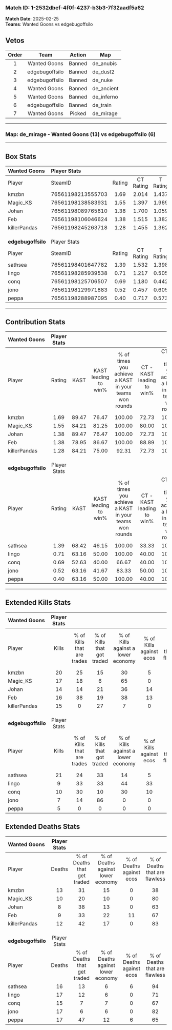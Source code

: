 ### Match ID: 1-2532dbef-4f0f-4237-b3b3-7f32aadf5a62  
**Match Date**: 2025-02-25  
**Teams**: Wanted Goons vs edgebugoffsilo  

## Vetos  

| Order | Team | Action | Map |
| :---: | :--: | :----: | --- |
| 1 | Wanted Goons | Banned | de_anubis |
| 2 | edgebugoffsilo | Banned | de_dust2 |
| 3 | edgebugoffsilo | Banned | de_nuke |
| 4 | Wanted Goons | Banned | de_ancient |
| 5 | Wanted Goons | Banned | de_inferno |
| 6 | edgebugoffsilo | Banned | de_train |
| 7 | Wanted Goons | Picked | de_mirage |

---  

### **Map**: de_mirage - Wanted Goons (13) vs edgebugoffsilo (6)  
---  

## Box Stats  

| **Wanted Goons**   | Player Stats      |        |           |          |       |       |       |         |        |      |     |
| :- | :- | :-: | :-: | :-: | :-: | :-: | :-: | :-: | :-: | :-: | :-: |
| Player             | SteamID           | Rating | CT Rating | T Rating | KAST  |  ADR  | Kills | Assists | Deaths | K/D  | HS% |
| kmzbn              | 76561198213555703 |  1.69  |   2.014   |  1.437   | 89.47 | 117.7 |  20   |   10    |   13   | 1.54 | 50  |
| Magic_KS           | 76561198138583931 |  1.55  |   1.397   |  1.969   | 84.21 | 103.1 |  17   |   10    |   10   | 1.70 | 47  |
| Johan              | 76561198089765610 |  1.38  |   1.700   |  1.059   | 89.47 | 69.1  |  14   |    6    |   8    | 1.75 | 42  |
| Feb                | 76561198106046624 |  1.38  |   1.515   |  1.382   | 78.95 | 80.7  |  16   |    2    |   9    | 1.78 | 68  |
| killerPandas       | 76561198245263718 |  1.28  |   1.455   |  1.362   | 84.21 | 76.3  |  15   |    2    |   12   | 1.25 | 46  |
|                    |                   |        |           |          |       |       |       |         |        |      |     |
|                    |                   |        |           |          |       |       |       |         |        |      |     |
|                    |                   |        |           |          |       |       |       |         |        |      |     |
| **edgebugoffsilo** | Player Stats      |        |           |          |       |       |       |         |        |      |     |
| Player             | SteamID           | Rating | CT Rating | T Rating | KAST  |  ADR  | Kills | Assists | Deaths | K/D  | HS% |
| sathsea            | 76561198401647782 |  1.39  |   1.532   |  1.398   | 68.42 | 97.9  |  21   |    2    |   16   | 1.31 | 38  |
| Iingo              | 76561198285939538 |  0.71  |   1.217   |  0.505   | 63.16 | 66.3  |   9   |    8    |   17   | 0.53 | 66  |
| conq               | 76561198125706507 |  0.69  |   1.180   |  0.442   | 52.63 | 61.1  |  10   |    2    |   15   | 0.67 | 50  |
| jono               | 76561198129971883 |  0.52  |   0.457   |  0.605   | 63.16 | 44.6  |   7   |    3    |   17   | 0.41 | 57  |
| peppa              | 76561198288987095 |  0.40  |   0.717   |  0.573   | 63.16 | 35.4  |   5   |    3    |   17   | 0.29 | 80  |
---  

## Contribution Stats  

| **Wanted Goons**   | Player Stats |       |                      |                                                        |                           |                                                             |                          |                                                            |
| :- | :-: | :-: | :-: | :-: | :-: | :-: | :-: | :-: |
| Player             |    Rating    | KAST  | KAST leading to win% | % of times you achieve a KAST in your teams won rounds | CT - KAST leading to win% | CT - % of times you achieve a KAST in your teams won rounds | T - KAST leading to win% | T - % of times you achieve a KAST in your teams won rounds |
| kmzbn              |     1.69     | 89.47 |        76.47         |                         100.00                         |           72.73           |                           100.00                            |          83.33           |                           100.00                           |
| Magic_KS           |     1.55     | 84.21 |        81.25         |                         100.00                         |           80.00           |                           100.00                            |          83.33           |                           100.00                           |
| Johan              |     1.38     | 89.47 |        76.47         |                         100.00                         |           72.73           |                           100.00                            |          83.33           |                           100.00                           |
| Feb                |     1.38     | 78.95 |        86.67         |                         100.00                         |           88.89           |                           100.00                            |          83.33           |                           100.00                           |
| killerPandas       |     1.28     | 84.21 |        75.00         |                         92.31                          |           72.73           |                           100.00                            |          80.00           |                           80.00                            |
|                    |              |       |                      |                                                        |                           |                                                             |                          |                                                            |
|                    |              |       |                      |                                                        |                           |                                                             |                          |                                                            |
|                    |              |       |                      |                                                        |                           |                                                             |                          |                                                            |
| **edgebugoffsilo** | Player Stats |       |                      |                                                        |                           |                                                             |                          |                                                            |
| Player             |    Rating    | KAST  | KAST leading to win% | % of times you achieve a KAST in your teams won rounds | CT - KAST leading to win% | CT - % of times you achieve a KAST in your teams won rounds | T - KAST leading to win% | T - % of times you achieve a KAST in your teams won rounds |
| sathsea            |     1.39     | 68.42 |        46.15         |                         100.00                         |           33.33           |                           100.00                            |          57.14           |                           100.00                           |
| Iingo              |     0.71     | 63.16 |        50.00         |                         100.00                         |           40.00           |                           100.00                            |          57.14           |                           100.00                           |
| conq               |     0.69     | 52.63 |        40.00         |                         66.67                          |           40.00           |                           100.00                            |          40.00           |                           50.00                            |
| jono               |     0.52     | 63.16 |        41.67         |                         83.33                          |           50.00           |                           100.00                            |          37.50           |                           75.00                            |
| peppa              |     0.40     | 63.16 |        50.00         |                         100.00                         |           40.00           |                           100.00                            |          57.14           |                           100.00                           |
---  

## Extended Kills Stats  

| **Wanted Goons**   | Player Stats |                            |                            |                                    |                         |                              |                                 |                                       |                    |           |
| :- | :-: | :-: | :-: | :-: | :-: | :-: | :-: | :-: | :-: | :-: |
| Player             |    Kills     | % of Kills that are trades | % of Kills that got traded | % of Kills against a lower economy | % of Kills against ecos | % of Kills that are flawless | % of Kills that are close duels | % of Kills that are assisted by flash | Pistol Round Kills | AWP Kills |
| kmzbn              |      20      |             25             |             15             |                 30                 |            5            |              90              |                5                |                   5                   |         0          |     2     |
| Magic_KS           |      17      |             18             |             6              |                 65                 |            0            |              65              |                6                |                   0                   |         0          |     1     |
| Johan              |      14      |             14             |             21             |                 36                 |           14            |              79              |                0                |                   7                   |         0          |     0     |
| Feb                |      16      |             38             |             19             |                 38                 |           13            |              75              |                6                |                   6                   |         0          |     2     |
| killerPandas       |      15      |             0              |             27             |                 7                  |            0            |              67              |                0                |                  13                   |         7          |     2     |
|                    |              |                            |                            |                                    |                         |                              |                                 |                                       |                    |           |
|                    |              |                            |                            |                                    |                         |                              |                                 |                                       |                    |           |
|                    |              |                            |                            |                                    |                         |                              |                                 |                                       |                    |           |
| **edgebugoffsilo** | Player Stats |                            |                            |                                    |                         |                              |                                 |                                       |                    |           |
| Player             |    Kills     | % of Kills that are trades | % of Kills that got traded | % of Kills against a lower economy | % of Kills against ecos | % of Kills that are flawless | % of Kills that are close duels | % of Kills that are assisted by flash | Pistol Round Kills | AWP Kills |
| sathsea            |      21      |             24             |             33             |                 14                 |            5            |              76              |                0                |                  10                   |         10         |     1     |
| Iingo              |      9       |             33             |             33             |                 44                 |           33            |              56              |               11                |                   0                   |         0          |     1     |
| conq               |      10      |             30             |             10             |                 30                 |           10            |              60              |               10                |                   0                   |         0          |     2     |
| jono               |      7       |             14             |             86             |                 0                  |            0            |              43              |                0                |                   0                   |         0          |     1     |
| peppa              |      5       |             0              |             0              |                 0                  |            0            |              80              |               20                |                   0                   |         0          |     1     |
## Extended Deaths Stats  

| **Wanted Goons**   | Player Stats |                             |                                   |                          |                               |                            |                           |               |
| :- | :-: | :-: | :-: | :-: | :-: | :-: | :-: | :-: |
| Player             |    Deaths    | % of Deaths that get traded | % of Deaths against lower economy | % of Deaths against ecos | % of Deaths that are flawless | % of Deaths that are close | % of Deaths while blinded | Deaths to AWP |
| kmzbn              |      13      |             31              |                15                 |            0             |              38               |             15             |             8             |       1       |
| Magic_KS           |      10      |             20              |                10                 |            0             |              80               |             0              |            10             |       3       |
| Johan              |      8       |             38              |                13                 |            0             |              63               |             13             |             0             |       0       |
| Feb                |      9       |             33              |                22                 |            11            |              67               |             0              |             0             |       4       |
| killerPandas       |      12      |             42              |                17                 |            0             |              83               |             0              |             0             |       2       |
|                    |              |                             |                                   |                          |                               |                            |                           |               |
|                    |              |                             |                                   |                          |                               |                            |                           |               |
|                    |              |                             |                                   |                          |                               |                            |                           |               |
| **edgebugoffsilo** | Player Stats |                             |                                   |                          |                               |                            |                           |               |
| Player             |    Deaths    | % of Deaths that get traded | % of Deaths against lower economy | % of Deaths against ecos | % of Deaths that are flawless | % of Deaths that are close | % of Deaths while blinded | Deaths to AWP |
| sathsea            |      16      |             13              |                 6                 |            6             |              94               |             0              |             0             |       1       |
| Iingo              |      17      |             12              |                 6                 |            0             |              71               |             6              |             6             |       1       |
| conq               |      15      |              7              |                 7                 |            0             |              67               |             7              |             0             |       2       |
| jono               |      17      |              6              |                 6                 |            0             |              82               |             6              |             6             |       1       |
| peppa              |      17      |             47              |                12                 |            6             |              65               |             0              |            18             |       2       |
